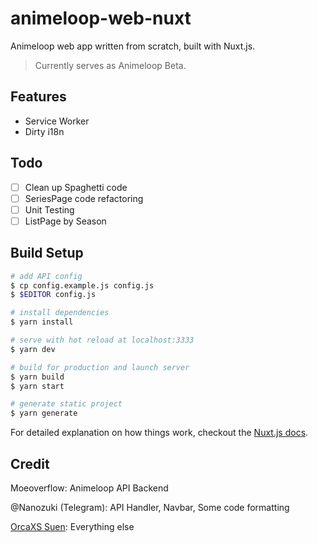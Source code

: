 # animeloop-web-nuxt
Animeloop web app written from scratch, built with Nuxt.js.

> Currently serves as Animeloop Beta.


## Features
- Service Worker
- Dirty i18n

## Todo

- [ ] Clean up Spaghetti code 
- [ ] SeriesPage code refactoring
- [ ] Unit Testing
- [ ] ListPage by Season

## Build Setup

``` bash
# add API config
$ cp config.example.js config.js
$ $EDITOR config.js

# install dependencies
$ yarn install

# serve with hot reload at localhost:3333
$ yarn dev

# build for production and launch server
$ yarn build
$ yarn start

# generate static project
$ yarn generate
```

For detailed explanation on how things work, checkout the [Nuxt.js docs](https://github.com/nuxt/nuxt.js).

## Credit
Moeoverflow: Animeloop API Backend

@Nanozuki (Telegram): API Handler, Navbar, Some code formatting

[OrcaXS Suen](https://github.com/orcaxs): Everything else
